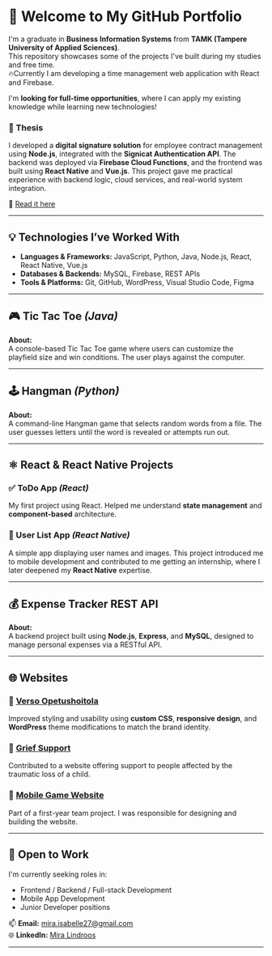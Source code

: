# 👋 Welcome to My GitHub Portfolio

I'm a graduate in **Business Information Systems** from **TAMK (Tampere University of Applied Sciences)**.  
This repository showcases some of the projects I've built during my studies and free time.  
🔥Currently I am developing a time management web application with React and Firebase.  


I'm **looking for full-time opportunities**, where I can apply my existing knowledge while learning new technologies! 

### 📄 Thesis  
I developed a **digital signature solution** for employee contract management using **Node.js**, integrated with the **Signicat Authentication API**. The backend was deployed via **Firebase Cloud Functions**, and the frontend was built using **React Native** and **Vue.js**. This project gave me practical experience with backend logic, cloud services, and real-world system integration.

📄 [Read it here](https://urn.fi/URN:NBN:fi:amk-202504146480)

---

## 💡 Technologies I’ve Worked With

- **Languages & Frameworks:** JavaScript, Python, Java, Node.js, React, React Native, Vue.js  
- **Databases & Backends:** MySQL, Firebase, REST APIs  
- **Tools & Platforms:** Git, GitHub, WordPress, Visual Studio Code, Figma

---

## 🎮 Tic Tac Toe _(Java)_

**About:**  
A console-based Tic Tac Toe game where users can customize the playfield size and win conditions. The user plays against the computer.

---

## 🕹 Hangman _(Python)_

**About:**  
A command-line Hangman game that selects random words from a file. The user guesses letters until the word is revealed or attempts run out.

---

## ⚛️ React & React Native Projects

### ✅ ToDo App _(React)_
My first project using React. Helped me understand **state management** and **component-based** architecture.

### 📱 User List App _(React Native)_
A simple app displaying user names and images. This project introduced me to mobile development and contributed to me getting an internship, where I later deepened my **React Native** expertise.

---

## 💰 Expense Tracker REST API

**About:**  
A backend project built using **Node.js**, **Express**, and **MySQL**, designed to manage personal expenses via a RESTful API.

---

## 🌐 Websites

### 🔹 [Verso Opetushoitola](https://verso-opetushoitola.fi)  
Improved styling and usability using **custom CSS**, **responsive design**, and **WordPress** theme modifications to match the brand identity.

### 🔹 [Grief Support](https://griefsupport.fi)  
Contributed to a website offering support to people affected by the traumatic loss of a child.

### 🔹 [Mobile Game Website](https://webpages.tuni.fi/21tiko4a/index.html)  
Part of a first-year team project. I was responsible for designing and building the website.

---

## 🚀 Open to Work

I'm currently seeking roles in:

- Frontend / Backend / Full-stack Development  
- Mobile App Development  
- Junior Developer positions  

📫 **Email:** mira.isabelle27@gmail.com  
🌐 **LinkedIn:** [Mira Lindroos](https://www.linkedin.com/in/miralindroos27/)

---
